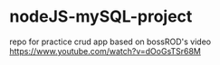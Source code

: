 # nodeJS-mySQL-project

repo for practice crud app based on bossROD's video
https://www.youtube.com/watch?v=dOoGsTSr68M
